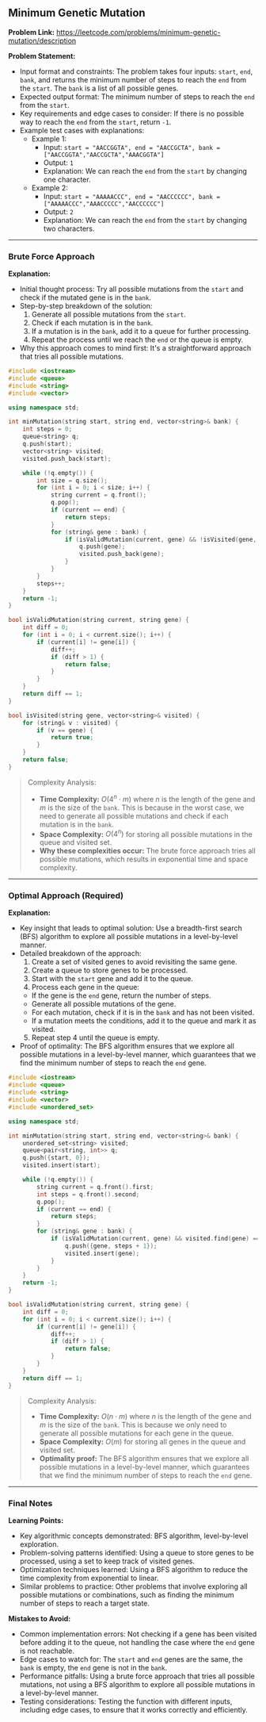 ## Minimum Genetic Mutation
**Problem Link:** https://leetcode.com/problems/minimum-genetic-mutation/description

**Problem Statement:**
- Input format and constraints: The problem takes four inputs: `start`, `end`, `bank`, and returns the minimum number of steps to reach the `end` from the `start`. The `bank` is a list of all possible genes.
- Expected output format: The minimum number of steps to reach the `end` from the `start`.
- Key requirements and edge cases to consider: If there is no possible way to reach the `end` from the `start`, return `-1`.
- Example test cases with explanations:
  - Example 1:
    - Input: `start = "AACCGGTA", end = "AACCGCTA", bank = ["AACCGGTA","AACCGCTA","AAACGGTA"]`
    - Output: `1`
    - Explanation: We can reach the `end` from the `start` by changing one character.
  - Example 2:
    - Input: `start = "AAAAACCC", end = "AACCCCCC", bank = ["AAAAACCC","AAACCCCC","AACCCCCC"]`
    - Output: `2`
    - Explanation: We can reach the `end` from the `start` by changing two characters.

---

### Brute Force Approach

**Explanation:**
- Initial thought process: Try all possible mutations from the `start` and check if the mutated gene is in the `bank`.
- Step-by-step breakdown of the solution:
  1. Generate all possible mutations from the `start`.
  2. Check if each mutation is in the `bank`.
  3. If a mutation is in the `bank`, add it to a queue for further processing.
  4. Repeat the process until we reach the `end` or the queue is empty.
- Why this approach comes to mind first: It's a straightforward approach that tries all possible mutations.

```cpp
#include <iostream>
#include <queue>
#include <string>
#include <vector>

using namespace std;

int minMutation(string start, string end, vector<string>& bank) {
    int steps = 0;
    queue<string> q;
    q.push(start);
    vector<string> visited;
    visited.push_back(start);

    while (!q.empty()) {
        int size = q.size();
        for (int i = 0; i < size; i++) {
            string current = q.front();
            q.pop();
            if (current == end) {
                return steps;
            }
            for (string& gene : bank) {
                if (isValidMutation(current, gene) && !isVisited(gene, visited)) {
                    q.push(gene);
                    visited.push_back(gene);
                }
            }
        }
        steps++;
    }
    return -1;
}

bool isValidMutation(string current, string gene) {
    int diff = 0;
    for (int i = 0; i < current.size(); i++) {
        if (current[i] != gene[i]) {
            diff++;
            if (diff > 1) {
                return false;
            }
        }
    }
    return diff == 1;
}

bool isVisited(string gene, vector<string>& visited) {
    for (string& v : visited) {
        if (v == gene) {
            return true;
        }
    }
    return false;
}
```

> Complexity Analysis:
> - **Time Complexity:** $O(4^n \cdot m)$ where $n$ is the length of the gene and $m$ is the size of the `bank`. This is because in the worst case, we need to generate all possible mutations and check if each mutation is in the `bank`.
> - **Space Complexity:** $O(4^n)$ for storing all possible mutations in the queue and visited set.
> - **Why these complexities occur:** The brute force approach tries all possible mutations, which results in exponential time and space complexity.

---

### Optimal Approach (Required)

**Explanation:**
- Key insight that leads to optimal solution: Use a breadth-first search (BFS) algorithm to explore all possible mutations in a level-by-level manner.
- Detailed breakdown of the approach:
  1. Create a set of visited genes to avoid revisiting the same gene.
  2. Create a queue to store genes to be processed.
  3. Start with the `start` gene and add it to the queue.
  4. Process each gene in the queue:
    - If the gene is the `end` gene, return the number of steps.
    - Generate all possible mutations of the gene.
    - For each mutation, check if it is in the `bank` and has not been visited.
    - If a mutation meets the conditions, add it to the queue and mark it as visited.
  5. Repeat step 4 until the queue is empty.
- Proof of optimality: The BFS algorithm ensures that we explore all possible mutations in a level-by-level manner, which guarantees that we find the minimum number of steps to reach the `end` gene.

```cpp
#include <iostream>
#include <queue>
#include <string>
#include <vector>
#include <unordered_set>

using namespace std;

int minMutation(string start, string end, vector<string>& bank) {
    unordered_set<string> visited;
    queue<pair<string, int>> q;
    q.push({start, 0});
    visited.insert(start);

    while (!q.empty()) {
        string current = q.front().first;
        int steps = q.front().second;
        q.pop();
        if (current == end) {
            return steps;
        }
        for (string& gene : bank) {
            if (isValidMutation(current, gene) && visited.find(gene) == visited.end()) {
                q.push({gene, steps + 1});
                visited.insert(gene);
            }
        }
    }
    return -1;
}

bool isValidMutation(string current, string gene) {
    int diff = 0;
    for (int i = 0; i < current.size(); i++) {
        if (current[i] != gene[i]) {
            diff++;
            if (diff > 1) {
                return false;
            }
        }
    }
    return diff == 1;
}
```

> Complexity Analysis:
> - **Time Complexity:** $O(n \cdot m)$ where $n$ is the length of the gene and $m$ is the size of the `bank`. This is because we only need to generate all possible mutations for each gene in the queue.
> - **Space Complexity:** $O(m)$ for storing all genes in the queue and visited set.
> - **Optimality proof:** The BFS algorithm ensures that we explore all possible mutations in a level-by-level manner, which guarantees that we find the minimum number of steps to reach the `end` gene.

---

### Final Notes

**Learning Points:**
- Key algorithmic concepts demonstrated: BFS algorithm, level-by-level exploration.
- Problem-solving patterns identified: Using a queue to store genes to be processed, using a set to keep track of visited genes.
- Optimization techniques learned: Using a BFS algorithm to reduce the time complexity from exponential to linear.
- Similar problems to practice: Other problems that involve exploring all possible mutations or combinations, such as finding the minimum number of steps to reach a target state.

**Mistakes to Avoid:**
- Common implementation errors: Not checking if a gene has been visited before adding it to the queue, not handling the case where the `end` gene is not reachable.
- Edge cases to watch for: The `start` and `end` genes are the same, the `bank` is empty, the `end` gene is not in the `bank`.
- Performance pitfalls: Using a brute force approach that tries all possible mutations, not using a BFS algorithm to explore all possible mutations in a level-by-level manner.
- Testing considerations: Testing the function with different inputs, including edge cases, to ensure that it works correctly and efficiently.